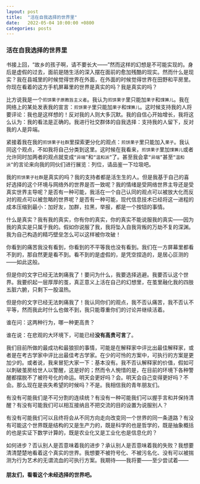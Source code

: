 ```yaml
---
layout: post
title:  "活在自我选择的世界里"
date:   2022-05-04 10:00:00 +0800
categories: posts
---
```


### 活在自我选择的世界里

书接上回，“故乡的孩子啊，请不要长大——”然而这样的幻想是不可能实现的。身后是虚假的过去，面前是随生活的深入摆在面前的愈加残酷的现实。然而什么是现实？我在县城里的时候觉得世界在外面，在外面的时候觉得世界在田野和平房里。你现在看着的这方手机屏幕里的世界是真实的吗？我是真实的吗？

比方说我是一个`煎饼果子原教旨主义者`。我认为`煎饼果子`里只能加`果子`和`馃箅儿`。我在网络上的某处发表我的宣言：`煎饼果子`里只能加`果子`和`馃箅儿`。这时候支持我的人将要评论：我也是这样想的！反对我的人则大多沉默。我的自信心开始增长，我将这么认为：我的看法是正确的。我进行社交群体的自我选择：支持我的人留下，反对我的人是异端。

紧接着我在我的`煎饼果子社群`里探索更分化的观点：`煎饼果子`里只能加入`果子`。我认同这个观点，不如我将自己分类到这里。这时候在我看来，`煎饼果子`里加`馃箅儿`或者允许同时加两者的观点就变成`“异端”`和`“温和派”`了。甚至我会拿`“异端”`甚至`“温和派”`的言论来向我的同伙们进行展览：列位，请品鉴一下垃圾吧。

我的`煎饼果子社群`是真实的吗？我的支持者都是活生生的人。但是我基于自己的喜好选择的这个环境与网络外的世界是否一致呢？我的情绪是受网络世界主导还是受真实世界主导呢？是否有一种可能，我活在一个自己认同的观点可以被放大化而反对的观点可以被忽略的世界呢？是否有一种可能，现代信息技术已经将这一进程的成本压缩到最小：加好友，加群，拉黑，举报，都是一个按钮的事情。

什么是真实？我有我的真实，你有你的真实，你的真实不能说服我的真实——因为我的真实是只属于我的。假如你说服了我，我将坠入自我背叛的万劫不复的深渊。我为自己构造的精巧壁垒怎么可以这样被你攻破！

你看到的痛苦我没有看到，你看到的不平等我也没有看到。我们在一方屏幕里都看不到的，那自然更是看不到。看不到的是虚假的，是凭空捏造的，是居心叵测的——如此这般。

但是你的文字已经无法刺痛我了！要问为什么，我要选择逃避。我要否认这个世界。我要织起一层厚厚的茧，真正意义上活在自己的幻想里，在茧里融化我的四肢五脏六腑，只剩下一股温热。

但是你的文字已经无法刺痛我了！我认同你们的观点，我不否认痛苦，我不否认不平等，然而我此时什么也做不到，我只能尊重你们的讨论并继续活着。

谁在问：这两种行为，哪一种更高贵？

谁在说：在悲观的大环境下，可能已经**没有高贵可言**了。

我们目前所做的最成功和最狼狈的事情，可能是在解释家中评比出最佳解释家，或者是在考古学家中评比出最佳考古学家。在少的可怜的方案中，可执行的方案是更加少的。或者说，我来冒犯大家一下：基本没有。我不否认解释家的价值，假如可以刺破茧房给世人以警醒，这是好的；然而令人惋惜的是，在目前的环境下各种警醒都摆脱不了被符号化的命运。明天会更好吗？会。明天会自己变得更好吗？不会。那么现在是丧失希望的时候吗？不是。我相信我的青年朋友们。

有没有可能我们是不可分割的连续统？有没有一种可能我们可以握手言和并保持清醒？有没有可能我们可以相互接纳且不把交流的目的设置为说服别人？

有没有可能我们可以且终将会从不同方向走向改变同一个世界的同一条道路？有没有可能这个世界既是结构的又是生产力的，既是科学的也是哲学的，既是抽象概括的也是实证下数学计算的，既是农业化又是工业化也是信息化的？

如何进步？否认别人是否意味着我的进步？承认别人是否意味着我的失败？我想要清清楚楚地看着这个真实的世界。我想要不被符号化、不被污名化、没有可以被揣测为行为艺术的无谓流血的可执行方案。我期待——我将要——至少尝试着——

#### 朋友们，看看这个未经选择的世界吧。